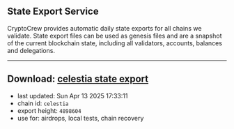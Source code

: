 ## State Export Service
CryptoCrew provides automatic daily state exports for all chains we validate. State export files can be used as genesis files and are a snapshot of the current blockchain state, including all validators, accounts, balances and delegations.

---
**Download: [celestia state export](https://dl-eu2.ccvalidators.com/SERVICE/celestia/celestia_export_4898604.json)**
---

- last updated: Sun Apr 13 2025 17:33:11
- chain id: `celestia`
- export height: `4898604`
- use for: airdrops, local tests, chain recovery
